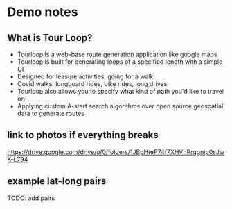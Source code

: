 # Demo notes

## What is Tour Loop?

- Tourloop is a web-base route generation application like google maps
- Tourloop is built for generating loops of a specified length with a simple UI
- Designed for leasure activities, going for a walk
- Covid walks, longboard rides, bike rides, long drives
- Tourloop also allows you to specify what kind of path you'd like to travel on
- Applying custom A-start search algorithms over open source geospatial data to generate routes


## link to photos if everything breaks
https://drive.google.com/drive/u/0/folders/1JBpHteP74f7XHVhRrggnip0sJwK-L794


## example lat-long pairs
TODO: add pairs
